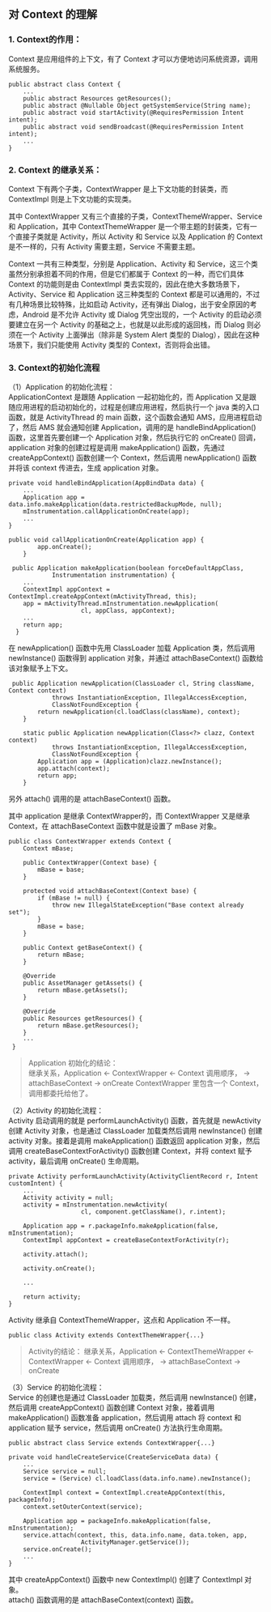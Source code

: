 ## 对 Context 的理解

### 1. Context的作用：
Context 是应用组件的上下文，有了 Context 才可以方便地访问系统资源，调用系统服务。
```
public abstract class Context {
    ...
    public abstract Resources getResources();
    public abstract @Nullable Object getSystemService(String name);
    public abstract void startActivity(@RequiresPermission Intent intent);
    public abstract void sendBroadcast(@RequiresPermission Intent intent);
    ...
}
```

### 2. Context 的继承关系：
Context 下有两个子类，ContextWrapper 是上下文功能的封装类，而 ContextImpl 则是上下文功能的实现类。  

其中 ContextWrapper 又有三个直接的子类，ContextThemeWrapper、Service 和 Application，其中 ContextThemeWrapper 是一个带主题的封装类，它有一个直接子类就是 Activity，所以 Activity 和 Service 以及 Application 的 Context 是不一样的，只有 Activity 需要主题，Service 不需要主题。  

Context 一共有三种类型，分别是 Application、Activity 和 Service，这三个类虽然分别承担着不同的作用，但是它们都属于 Context 的一种，而它们具体 Context 的功能则是由 ContextImpl 类去实现的，因此在绝大多数场景下，Activity、Service 和 Application 这三种类型的 Context 都是可以通用的，不过有几种场景比较特殊，比如启动 Activity，还有弹出 Dialog，出于安全原因的考虑，Android 是不允许 Activity 或 Dialog 凭空出现的，一个 Activity 的启动必须要建立在另一个 Activity 的基础之上，也就是以此形成的返回栈，而 Dialog 则必须在一个 Activity 上面弹出（除非是 System Alert 类型的 Dialog），因此在这种场景下，我们只能使用 Activity 类型的 Context，否则将会出错。

### 3. Context的初始化流程
（1）Application 的初始化流程：  
ApplicationContext 是跟随 Application 一起初始化的，而 Application 又是跟随应用进程的启动初始化的，过程是创建应用进程，然后执行一个 java 类的入口函数，就是 ActivityThread 的 main 函数，这个函数会通知 AMS，应用进程启动了，然后 AMS 就会通知创建 Application，调用的是 handleBindApplication() 函数，这里首先要创建一个 Application 对象，然后执行它的 onCreate() 回调，application 对象的创建过程是调用 makeApplication() 函数，先通过 createAppContext() 函数创建一个 Context，然后调用 newApplication() 函数并将该 context 传进去，生成 application 对象。
```
private void handleBindApplication(AppBindData data) {
	...
	Application app = data.info.makeApplication(data.restrictedBackupMode, null);
	mInstrumentation.callApplicationOnCreate(app);
	...
}
```
```
public void callApplicationOnCreate(Application app) {
        app.onCreate();
    }
```
```
 public Application makeApplication(boolean forceDefaultAppClass,
            Instrumentation instrumentation) {
    ...
    ContextImpl appContext = ContextImpl.createAppContext(mActivityThread, this);
    app = mActivityThread.mInstrumentation.newApplication(
                    cl, appClass, appContext);
    ...
    return app;
  }
```
在 newApplication() 函数中先用 ClassLoader 加载 Application 类，然后调用 newInstance() 函数得到 application 对象，并通过 attachBaseContext() 函数给该对象赋予上下文。
```
 public Application newApplication(ClassLoader cl, String className, Context context)
            throws InstantiationException, IllegalAccessException, 
            ClassNotFoundException {
        return newApplication(cl.loadClass(className), context);
    }
    
    static public Application newApplication(Class<?> clazz, Context context)
            throws InstantiationException, IllegalAccessException, 
            ClassNotFoundException {
        Application app = (Application)clazz.newInstance();
        app.attach(context);
        return app;
    }
```
另外 attach() 调用的是 attachBaseContext() 函数。  

其中 application 是继承 ContextWrapper的，而 ContextWrapper 又是继承 Context，在 attachBaseContext 函数中就是设置了 mBase 对象。
```
public class ContextWrapper extends Context {
    Context mBase;

    public ContextWrapper(Context base) {
        mBase = base;
    }
    
    protected void attachBaseContext(Context base) {
        if (mBase != null) {
            throw new IllegalStateException("Base context already set");
        }
        mBase = base;
    }

    public Context getBaseContext() {
        return mBase;
    }

    @Override
    public AssetManager getAssets() {
        return mBase.getAssets();
    }

    @Override
    public Resources getResources() {
        return mBase.getResources();
    }
    ···
 }
```

> Application 初始化的结论：  
继承关系，Application <- ContextWrapper <- Context
调用顺序，<init> -> attachBaseContext -> onCreate
ContextWrapper 里包含一个 Context，调用都委托给他了。

（2）Activity 的初始化流程：  
Activity 启动调用的就是 performLaunchActivity() 函数，首先就是 newActivity 创建 Activity 对象，也是通过 ClassLoader 加载类然后调用 newInstance() 创建 activity 对象。接着是调用 makeApplication() 函数返回 application 对象，然后调用 createBaseContextForActivity() 函数创建 Context，并将 context 赋予 activity，最后调用 onCreate() 生命周期。
```
private Activity performLaunchActivity(ActivityClientRecord r, Intent customIntent) {
	...
	Activity activity = null;
	activity = mInstrumentation.newActivity(
                    cl, component.getClassName(), r.intent);

    Application app = r.packageInfo.makeApplication(false, mInstrumentation);
    ContextImpl appContext = createBaseContextForActivity(r);

    activity.attach();

    activity.onCreate();
    
    ...

    return activity;
}

```

Activity 继承自 ContextThemeWrapper，这点和 Application 不一样。
```
public class Activity extends ContextThemeWrapper{...}
```

> Activity的结论：
继承关系，Application <- ContextThemeWrapper <- ContextWrapper <- Context
调用顺序，<init> -> attachBaseContext -> onCreate

（3）Service 的初始化流程：  
Service 的创建也是通过 ClassLoader 加载类，然后调用 newInstance() 创建，然后调用 createAppContext() 函数创建 Context 对象，接着调用 makeApplication() 函数准备 application，然后调用 attach 将 context 和 application 赋予 service，然后调用 onCreate() 方法执行生命周期。
```
public abstract class Service extends ContextWrapper{...}
```
```
private void handleCreateService(CreateServiceData data) {
	...
	Service service = null;
	service = (Service) cl.loadClass(data.info.name).newInstance();

	ContextImpl context = ContextImpl.createAppContext(this, packageInfo);
    context.setOuterContext(service);

    Application app = packageInfo.makeApplication(false, mInstrumentation);
    service.attach(context, this, data.info.name, data.token, app,
                    ActivityManager.getService());
    service.onCreate();
	...
}
```

其中 createAppContext() 函数中 new ContextImpl() 创建了 ContextImpl 对象。  
attach() 函数调用的是 attachBaseContext(context) 函数。

